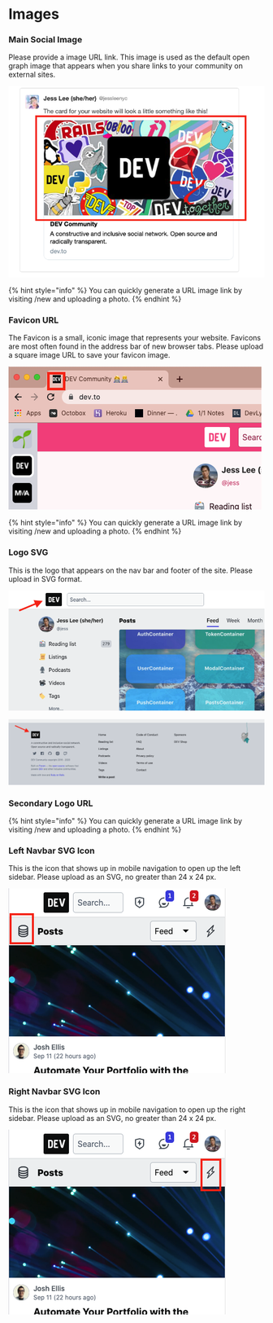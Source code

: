 # Images

### Main Social Image

Please provide a image URL link. This image is used as the default open graph image that appears when you share links to your community on external sites. 

![](../../../.gitbook/assets/screen-shot-2020-09-12-at-1.18.21-pm.png)

{% hint style="info" %}
You can quickly generate a URL image link by visiting /new and uploading a photo.
{% endhint %}

### Favicon URL

The Favicon is a small, iconic image that represents your website. Favicons are most often found in the address bar of new browser tabs. Please upload a square image URL to save your favicon image.

![](../../../.gitbook/assets/screen-shot-2020-09-12-at-1.22.37-pm.png)

{% hint style="info" %}
You can quickly generate a URL image link by visiting /new and uploading a photo.
{% endhint %}

### Logo SVG

This is the logo that appears on the nav bar and footer of the site. Please upload in SVG format. 

![Logo SVG on navbar](../../../.gitbook/assets/screen-shot-2020-09-12-at-1.25.50-pm.png)

![Logo SVG on footer](../../../.gitbook/assets/screen-shot-2020-09-12-at-1.26.40-pm.png)

### Secondary Logo URL

{% hint style="info" %}
You can quickly generate a URL image link by visiting /new and uploading a photo.
{% endhint %}

### Left Navbar SVG Icon

This is the icon that shows up in mobile navigation to open up the left sidebar. Please upload as an SVG, no greater than 24 x 24 px.

![Left Navbar SVG Icon](../../../.gitbook/assets/screen-shot-2020-09-12-at-1.29.07-pm.png)

### Right Navbar SVG Icon

This is the icon that shows up in mobile navigation to open up the right sidebar. Please upload as an SVG, no greater than 24 x 24 px.

![Right Navbar SVG Icon](../../../.gitbook/assets/screen-shot-2020-09-12-at-1.29.07-pm%20%281%29.png)



